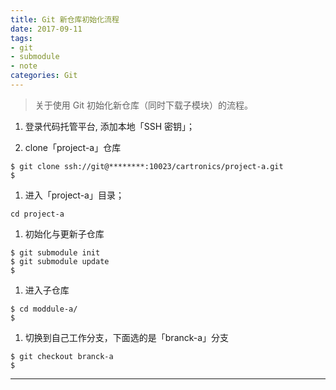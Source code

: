 ```yaml
---
title: Git 新仓库初始化流程
date: 2017-09-11
tags: 
- git
- submodule
- note
categories: Git
---
```


> 关于使用 Git 初始化新仓库（同时下载子模块）的流程。

<!-- more -->

1. 登录代码托管平台,  添加本地「SSH 密钥」；

2. clone「project-a」仓库

```shell
$ git clone ssh://git@********:10023/cartronics/project-a.git
$
```

1. 进入「project-a」目录；

```shell
cd project-a
```

1. 初始化与更新子仓库

```shell
$ git submodule init
$ git submodule update
$
```

1. 进入子仓库

```shell
$ cd moddule-a/
$
```

1. 切换到自己工作分支，下面选的是「branck-a」分支

```shell
$ git checkout branck-a
$
```

---
